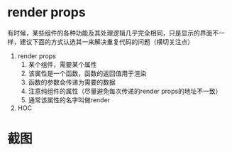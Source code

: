 # render props

有时候，某些组件的各种功能及其处理逻辑几乎完全相同，只是显示的界面不一样，建议下面的方式认选其一来解决重复代码的问题（横切关注点）

1. render props
   1. 某个组件，需要某个属性
   2. 该属性是一个函数，函数的返回值用于渲染
   3. 函数的参数会传递为需要的数据
   4. 注意纯组件的属性（尽量避免每次传递的render props的地址不一致）
   5. 通常该属性的名字叫做render
2. HOC

# 截图